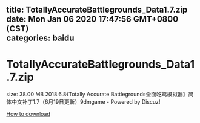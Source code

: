 
title: TotallyAccurateBattlegrounds_Data1.7.zip
date: Mon Jan 06 2020 17:47:56 GMT+0800 (CST)    
categories: baidu
---

# TotallyAccurateBattlegrounds_Data1.7.zip
size: 38.00 MB
 2018.6.8《Totally Accurate Battlegrounds全面吃鸡模拟器》简体中文补丁1.7（6月19日更新）9dmgame - Powered by Discuz!
 

[How to download](https://bpcam.bemobtrk.com/go/2ceec3aa-1ca2-46d6-b9ff-aaa5c184517c?jno=1177)
